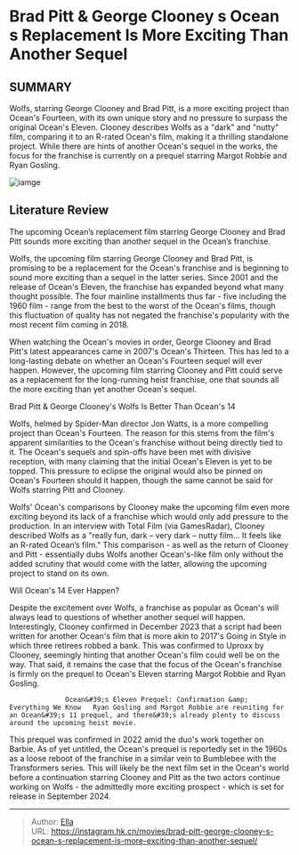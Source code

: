 # Brad Pitt &amp; George Clooney s Ocean s Replacement Is More Exciting Than Another Sequel


## SUMMARY 



  Wolfs, starring George Clooney and Brad Pitt, is a more exciting project than Ocean&#39;s Fourteen, with its own unique story and no pressure to surpass the original Ocean&#39;s Eleven.   Clooney describes Wolfs as a &#34;dark&#34; and &#34;nutty&#34; film, comparing it to an R-rated Ocean&#39;s film, making it a thrilling standalone project.   While there are hints of another Ocean&#39;s sequel in the works, the focus for the franchise is currently on a prequel starring Margot Robbie and Ryan Gosling.  

![iamge](https://static1.srcdn.com/wordpress/wp-content/uploads/2024/01/ocean-s-11-poster.jpg)

## Literature Review

The upcoming Ocean’s replacement film starring George Clooney and Brad Pitt sounds more exciting than another sequel in the Ocean’s franchise.




Wolfs, the upcoming film starring George Clooney and Brad Pitt, is promising to be a replacement for the Ocean&#39;s franchise and is beginning to sound more exciting than a sequel in the latter series. Since 2001 and the release of Ocean&#39;s Eleven, the franchise has expanded beyond what many thought possible. The four mainline installments thus far - five including the 1960 film - range from the best to the worst of the Ocean&#39;s films, though this fluctuation of quality has not negated the franchise&#39;s popularity with the most recent film coming in 2018.




When watching the Ocean&#39;s movies in order, George Clooney and Brad Pitt&#39;s latest appearances came in 2007&#39;s Ocean&#39;s Thirteen. This has led to a long-lasting debate on whether an Ocean&#39;s Fourteen sequel will ever happen. However, the upcoming film starring Clooney and Pitt could serve as a replacement for the long-running heist franchise, one that sounds all the more exciting than yet another Ocean&#39;s sequel.


 Brad Pitt &amp; George Clooney&#39;s Wolfs Is Better Than Ocean&#39;s 14 
          

Wolfs, helmed by Spider-Man director Jon Watts, is a more compelling project than Ocean&#39;s Fourteen. The reason for this stems from the film&#39;s apparent similarities to the Ocean&#39;s franchise without being directly tied to it. The Ocean&#39;s sequels and spin-offs have been met with divisive reception, with many claiming that the initial Ocean&#39;s Eleven is yet to be topped. This pressure to eclipse the original would also be pinned on Ocean&#39;s Fourteen should it happen, though the same cannot be said for Wolfs starring Pitt and Clooney.




Wolfs&#39; Ocean&#39;s comparisons by Clooney make the upcoming film even more exciting beyond its lack of a franchise which would only add pressure to the production. In an interview with Total Film (via GamesRadar), Clooney described Wolfs as a &#34;really fun, dark – very dark – nutty film… It feels like an R-rated Ocean’s film.&#34; This comparison - as well as the return of Clooney and Pitt - essentially dubs Wolfs another Ocean&#39;s-like film only without the added scrutiny that would come with the latter, allowing the upcoming project to stand on its own.



 Will Ocean&#39;s 14 Ever Happen? 
          

Despite the excitement over Wolfs, a franchise as popular as Ocean&#39;s will always lead to questions of whether another sequel will happen. Interestingly, Clooney confirmed in December 2023 that a script had been written for another Ocean&#39;s film that is more akin to 2017&#39;s Going in Style in which three retirees robbed a bank. This was confirmed to Uproxx by Clooney, seemingly hinting that another Ocean&#39;s film could well be on the way. That said, it remains the case that the focus of the Ocean&#39;s franchise is firmly on the prequel to Ocean&#39;s Eleven starring Margot Robbie and Ryan Gosling.




                  Ocean&#39;s Eleven Prequel: Confirmation &amp; Everything We Know   Ryan Gosling and Margot Robbie are reuniting for an Ocean&#39;s 11 prequel, and there&#39;s already plenty to discuss around the upcoming heist movie.   

 This prequel was confirmed in 2022 amid the duo&#39;s work together on Barbie. As of yet untitled, the Ocean&#39;s prequel is reportedly set in the 1960s as a loose reboot of the franchise in a similar vein to Bumblebee with the Transformers series. This will likely be the next film set in the Ocean&#39;s world before a continuation starring Clooney and Pitt as the two actors continue working on Wolfs - the admittedly more exciting prospect - which is set for release in September 2024.



---

> Author: [Ella](https://instagram.hk.cn/)  
> URL: https://instagram.hk.cn/movies/brad-pitt-george-clooney-s-ocean-s-replacement-is-more-exciting-than-another-sequel/  

